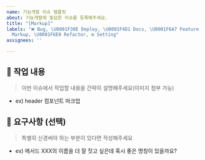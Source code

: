 ```yaml
---
name: 기능개발 이슈 템플릿
about: 기능개발에 필요한 이슈를 등록해주세요.
title: "[Markup]"
labels: "❌ Bug, \U0001F30E Deploy, \U0001F4D1 Docs, \U0001F6A7 Feature, \U0001F3A8
  Markup, \U0001F6E0️ Refactor, ⚙️ Setting"
assignees: ''

---
```


## 📝 작업 내용

> 이번 이슈에서 작업할 내용을 간략히 설명해주세요(이미지 첨부 가능)

- ex) header 컴포넌트 마크업

## 💬 요구사항 (선택)

> 특별히 신경써야 하는 부분이 있다면 작성해주세요

- ex) 메서드 XXX의 이름을 더 잘 짓고 싶은데 혹시 좋은 명칭이 있을까요?
